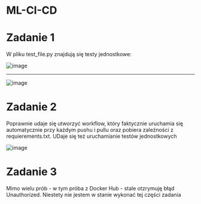 # ML-CI-CD
# Zadanie 1
W pliku test_file.py znajdują się testy jednostkowe:

![image](https://github.com/user-attachments/assets/a77646c2-7897-449e-8150-337a0df8a627)

---------------------------------------------------------

![image](https://github.com/user-attachments/assets/8e03438f-e18e-410c-a98b-3c19c78a25a9)

# Zadanie 2
Poprawnie udaje się utworzyć workflow, który faktycznie uruchamia się automatycznie przy każdym pushu i pullu oraz pobiera zależności z requierements.txt. UDaje się też uruchamianie testów jednostkowych

![image](https://github.com/user-attachments/assets/636845e9-7c45-46dd-8e49-b5f4c9272691)

# Zadanie 3
Mimo wielu prób - w tym próba z Docker Hub - stale otzrymuję błąd Unauthorized. Niestety nie jestem w stanie wykonać tej części zadania
